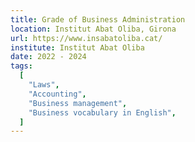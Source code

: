 ```yaml
---
title: Grade of Business Administration
location: Institut Abat Oliba, Girona
url: https://www.insabatoliba.cat/
institute: Institut Abat Oliba
date: 2022 - 2024
tags:
  [
    "Laws",
    "Accounting",
    "Business management",
    "Business vocabulary in English",
  ]
---
```

